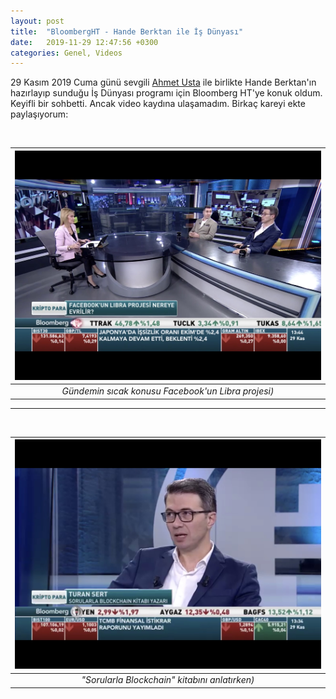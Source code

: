```yaml
---
layout: post
title:  "BloombergHT - Hande Berktan ile İş Dünyası"
date:   2019-11-29 12:47:56 +0300
categories: Genel, Videos
---
```


29 Kasım 2019 Cuma günü sevgili [Ahmet Usta](www.twitter.com/ahmetusta) ile birlikte Hande Berktan'ın hazırlayıp sunduğu İş Dünyası programı için Bloomberg HT'ye konuk oldum. Keyifli bir sohbetti. Ancak video kaydına ulaşamadım. Birkaç kareyi ekte paylaşıyorum: 


&nbsp;

| ![TS_Bloomberg_191129-2.jpg](/assets/TS_Bloomberg_191129-2.jpg) | 
|:--:| 
| *Gündemin sıcak konusu Facebook'un Libra projesi)*|

---

&nbsp;

| ![TS_Bloomberg_191129.jpg](/assets/TS_Bloomberg_191129.jpg) | 
|:--:| 
| *"Sorularla Blockchain" kitabını anlatırken)*|
